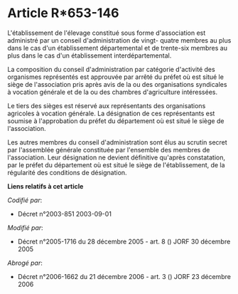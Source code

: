 # Article R*653-146

L'établissement de l'élevage constitué sous forme d'association est administré par un conseil d'administration de vingt-
quatre membres au plus dans le cas d'un établissement départemental et de trente-six membres au plus dans le cas d'un
établissement interdépartemental.

La composition du conseil d'administration par catégorie d'activité des organismes représentés est approuvée par arrêté du
préfet où est situé le siège de l'association pris après avis de la ou des organisations syndicales à vocation générale et de
la ou des chambres d'agriculture intéressées.

Le tiers des sièges est réservé aux représentants des organisations agricoles à vocation générale. La désignation de ces
représentants est soumise à l'approbation du préfet du département où est situé le siège de l'association.

Les autres membres du conseil d'administration sont élus au scrutin secret par l'assemblée générale constituée par l'ensemble
des membres de l'association. Leur désignation ne devient définitive qu'après constatation, par le préfet du département où
est situé le siège de l'établissement, de la régularité des conditions de désignation.

**Liens relatifs à cet article**

_Codifié par_:

  - Décret n°2003-851 2003-09-01

_Modifié par_:

  - Décret n°2005-1716 du 28 décembre 2005 - art. 8 () JORF 30 décembre 2005

_Abrogé par_:

  - Décret n°2006-1662 du 21 décembre 2006 - art. 3 () JORF 23 décembre 2006
